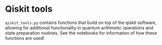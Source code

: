 # Qiskit tools

`qiskit_tools.py` contains functions that build on top of the qiskit software, allowing for additional functionality in quantum arithmetic operations and state preparation routines. See the notebooks for information of how these functions are used!
